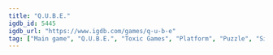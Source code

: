 ```yaml
---
title: "Q.U.B.E."
igdb_id: 5445
igdb_url: "https://www.igdb.com/games/q-u-b-e"
tag: ["Main game", "Q.U.B.E.", "Toxic Games", "Platform", "Puzzle", "Simulator", "Indie", "Single player", "First person", "Virtual Reality", "Action", "Science fiction"]
---
```

